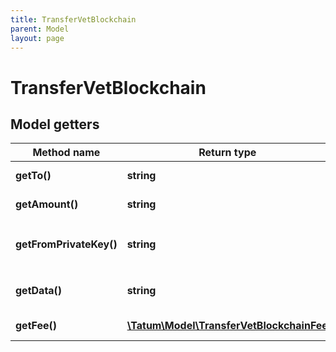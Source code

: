 ```yaml
---
title: TransferVetBlockchain
parent: Model
layout: page
---
```


# TransferVetBlockchain

## Model getters

Method name | Return type | Description | Notes
------------ | ------------- | ------------- | -------------
**getTo()** | **string** | Blockchain address to send assets <br>Example: `0x687422eEA2cB73B5d3e242bA5456b782919AFc85` |
**getAmount()** | **string** | Amount to be sent in VET <br>Example: `100000` |
**getFromPrivateKey()** | **string** | Private key of sender address. Private key, or signature Id must be present. <br>Example: `0x05e150c73f1920ec14caa1e0b6aa09940899678051a78542840c2668ce5080c2` |
**getData()** | **string** | Additional data that can be passed to a blockchain transaction as a data property; must be in the hexadecimal format <br>Example: `4d79206e6f746520746f2074686520726563697069656e74` | [optional]
**getFee()** | [**\Tatum\Model\TransferVetBlockchainFee**](../TransferVetBlockchainFee) |  <br>Example: `null` | [optional]

